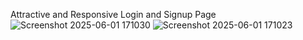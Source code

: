 Attractive and Responsive Login and Signup Page![Screenshot 2025-06-01 171030](https://github.com/user-attachments/assets/099b3614-aac6-40c2-bf60-895fb90b2bea)
![Screenshot 2025-06-01 171023](https://github.com/user-attachments/assets/7c95143a-5ae7-40e9-9f87-8005ceec84d9)
